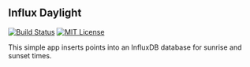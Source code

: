 ## Influx Daylight

[![Build Status](https://ci.quickmediasolutions.com/buildStatus/icon?job=influx-daylight)](https://ci.quickmediasolutions.com/job/influx-daylight/)
[![MIT License](http://img.shields.io/badge/license-MIT-9370d8.svg?style=flat)](http://opensource.org/licenses/MIT)

This simple app inserts points into an InfluxDB database for sunrise and sunset times.
